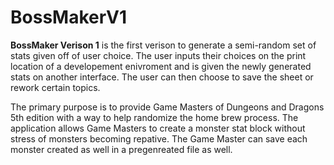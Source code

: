 # BossMakerV1
**BossMaker Verison 1** is the first verison to 
generate a semi-random set of stats given off of user choice. 
The user inputs their choices on the print location of a developement enivroment
and is given the newly generated stats on another interface. The 
user can then choose to save the sheet or rework certain topics.

The primary purpose is to provide Game Masters of Dungeons and 
Dragons 5th edition with a way to help randomize the home brew 
process. The application allows Game Masters to create a monster
stat block without stress of monsters becoming repative.
The Game Master can save each monster created as well in 
a pregenreated file as well.

